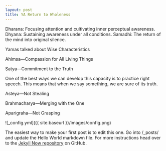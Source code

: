 ```yaml
---
layout: post
title: YA Return to Wholeness
---
```



Dharana: Focusing attention and cultivating inner perceptual awareness.
Dhyana: Sustaining awareness under all conditions.
Samadhi: The return of the mind into original silence.


Yamas talked about Wise Characteristics

Ahimsa—Compassion for All Living Things

Satya—Commitment to the Truth

One of the best ways we can develop this capacity is to practice right speech. This means that when we say something, we are sure of its truth.

Asteya—Not Stealing

Brahmacharya—Merging with the One

Aparigraha—Not Grasping

![_config.yml]({{ site.baseurl }}/images/config.png)

The easiest way to make your first post is to edit this one. Go into /_posts/ and update the Hello World markdown file. For more instructions head over to the [Jekyll Now repository](https://github.com/barryclark/jekyll-now) on GitHub.